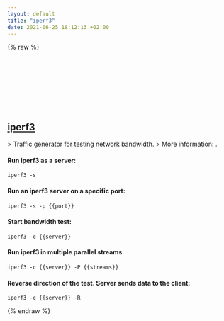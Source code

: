 ```yaml
---
layout: default
title: "iperf3"
date: 2021-06-25 18:12:13 +02:00
---
```

{% raw %}
<h2 id="iperf3">
  <a href="/en/common/iperf3.html">iperf3</a> <a href="#iperf3"><svg class="icon">
    <use href="/assets/images/unicode_sprite.svg#link" />
  </svg></a>
</h2>
> Traffic generator for testing network bandwidth.
> More information: <https://iperf.fr>.

#### Run iperf3 as a server:
```shell
iperf3 -s
```
#### Run an iperf3 server on a specific port:
```shell
iperf3 -s -p {{port}}
```
#### Start bandwidth test:
```shell
iperf3 -c {{server}}
```
#### Run iperf3 in multiple parallel streams:
```shell
iperf3 -c {{server}} -P {{streams}}
```
#### Reverse direction of the test. Server sends data to the client:
```shell
iperf3 -c {{server}} -R
```
{% endraw %}
